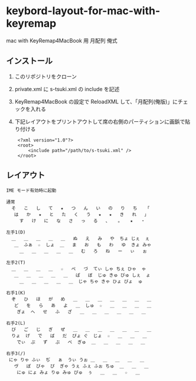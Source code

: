 keybord-layout-for-mac-with-keyremap
====================================

mac with KeyRemap4MacBook 用 月配列 俺式


インストール
------------

1. このリポジトリをクローン
1. private.xml に s-tsuki.xml の include を記述
1. KeyRemap4MacBook の設定で ReloadXML して、「月配列(俺版)」にチェックを入れる
1. 下記レイアウトをプリントアウトして席の右側のパーティションに画鋲で貼り付ける

        <?xml version="1.0"?>
        <root>
        	<include path="/path/to/s-tsuki.xml" />
        </root>

レイアウト
----------

    IME モード有効時に起動

    通常
      そ   こ   し   て   ★   つ   ん   い   の   り   ち   「
       は   か   ★   と   た   く   う   ★   ★   き   れ   」
         す   け   に   な   さ   っ   る   、   。   ★   ・

    左手1(D)
      ＿   ＿   ＿   ＿   ＿   ぬ   え   み   や  ちょ じぇ  ぇ
       ＿  ふぁ  ☆  しょ  ＿   ま   お   も   わ   ゆ  きょ みゃ
         ＿   ＿   ＿   ＿   ＿   む   ろ   ね   ー   ぃ   ぉ

    左手2(T)
      ＿   ＿   ＿   ＿   ☆   ぺ   づ  てぃ しゃ ちぇ ひゃ  ゃ
       ＿   ＿   ＿   ＿   ＿   ぱ   ぼ  じゅ きゅ びゅ しぇ  ょ
         ＿   ＿   ＿   ＿   ＿  じゃ ちゃ きゃ ひょ びょ  ゅ

    右手1(K)
      ぞ   ひ   ほ   が   め   ＿   ＿   ＿   ＿   ＿   ＿   ＿
       ど   を   ら   あ   よ   ＿  しゅ  ☆   ＿   ＿   ＿   ＿
        ぎょ  へ   せ   ふ   ざ   ＿   ＿   ＿   ＿   ＿   ＿

    右手2(L)
      び   ご   じ   ぎ   ぜ   ＿   ＿   ＿   ＿   ＿   ＿   ＿
      りょ  げ   で   ば   だ  ぴょ ぐ  じょ  ☆   ＿   ＿   ＿
        でぃ  ぷ   ず   ぶ   べ  ぎゅ  ＿   ＿   ＿   ＿   ＿

    右手3(/)
     にゃ りゃ ふぃ  ぢ   ぁ  うぃ うぉ ＿   ＿   ＿   ＿   ＿
       ヴ   ぽ  びゃ  ぴ  ぎゃ うぇ ふぇ ふぉ ちゅ  ＿   ＿   ＿
        にゅ にょ みょ りゅ みゅ ぴゅ  ぅ   ＿   ＿   ☆   ＿
